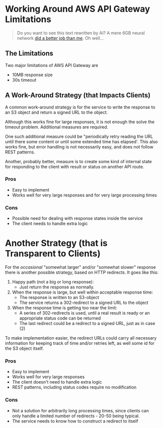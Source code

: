 # Working Around AWS API Gateway Limitations

> Do you want to see this text rewritten by AI? 
> A mere 6GB neural network [did a better job than me](https://github.com/clojureman/notablog/blob/main/API%20GW%20limitations%20text%20rewritten%20by%20llama%203.2.md). Oh well...

## The Limitations
Two major limitations of AWS API Gateway are
- 10MB response size
- 30s timeout

## A Work-Around Strategy (that Impacts Clients)
A common work-around strategy is for the service to write the response to an S3 object and return a signed URL to the object.

Although this works fine for large responses, it is not enough the solve the timeout problem. Additional measures are required.

One such additional measure could be "periodically retry reading the URL until there some content or until some extended time has elapsed'. 
This also works fine, but error handling is not necessarily easy, and does not follow REST patterns.

Another, probably better, measure is to create some kind of internal state for responding to the client with result or status on another API route.
 
### Pros
- Easy to implement
- Works well for very large responses and for very large processing times

### Cons
- Possible need for dealing with response states inside the service
- The client needs to handle extra logic

# Another Strategy (that is Transparent to Clients)

For the *occasional* "somewhat larger" and/or "somewhat slower" response there is another possible strategy, based on HTTP redirects. 
It goes like this:

  1. Happy path (not a big or long response): 
     - Just return the response as normally.
  2. When the response is large, but well within acceptable response time:
      -  The response is written to an S3-object
      -  The service returns a 302-redirect to a signed URL to the object
  3. When the response time is getting too near the limit:
      - A series of 302-redirects is used, until a real result is ready or an appropriate status code can be returned
      - The last redirect could be a redirect to a signed URL, just as in case (2)

To make implementation easier, the redirect URLs could carry all necessary information for keeping track of time and/or retries left, as well some id for the S3 object itself.

### Pros
- Easy to implement
- Works well for very large responses
- The client doesn't need to handle extra logic
- REST patterns, including status codes require no modification

### Cons
- Not a solution for arbitrarily long processing times, since clients can only handle a limited number of redirects - 20-50 being typical.
- The service needs to know how to construct a redirect to itself
